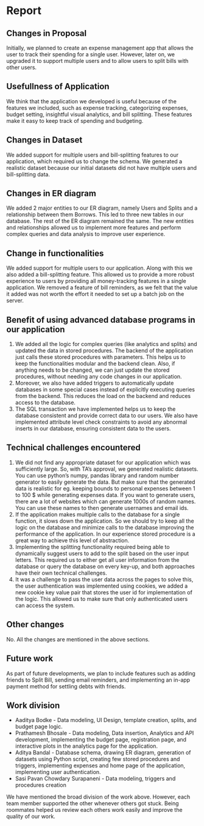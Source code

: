# Report


## Changes in Proposal

Initially, we planned to create an expense management app that allows the user to track their spending for a single user. However, later on, we upgraded it to support
multiple users and to allow users to split bills with other users.


## Usefullness of Application

We think that the application we developed is useful because of the features we included, such as expense tracking, categorizing expenses, budget setting, insightful
visual analytics, and bill splitting. These features make it easy to keep track of spending and budgeting. 


## Changes in Dataset

We added support for multiple users and bill-splitting features to our application, which required us to change the schema. We generated a realistic dataset because our
initial datasets did not have multiple users and bill-splitting data.


## Changes in ER diagram

We added 2 major entities to our ER diagram, namely Users and Splits and a relationship between them Borrows. This led to three new tables in our database. The rest of 
the ER diagram remained the same. The new entities and relationships allowed us to implement more features and perform complex queries and data analysis to improve user experience.


## Change in functionalities

We added support for multiple users to our application. Along with this we also added a bill-splitting feature. This allowed us to provide a more robust experience to users by 
providing all money-tracking features in a single application. We removed a feature of bill reminders, as we felt that the value it added was not worth the effort it needed to set 
up a batch job on the server. 


## Benefit of using advanced database programs in our application

1. We added all the logic for complex queries (like analytics and splits) and updated the data in stored procedures. The backend of the application just calls these stored procedures 
with parameters. This helps us to keep the functionalities modular and the backend clean. Also, if anything needs to be changed, we can just update the stored procedures,
without needing any code changes in our application.
2. Moreover, we also have added triggers to automatically update databases in some special cases instead of explicitly executing queries from the backend. This reduces the load on 
the backend and reduces access to the database.
3. The SQL transaction we have implemented helps us to keep the database consistent and provide correct data to our users.
We also have implemented attribute level check constraints to avoid any abnormal inserts in our database, ensuring consistent data to the users. 


## Technical challenges encountered

1. We did not find any appropriate dataset for our application which was sufficiently large. So, with TA’s approval, we generated realistic datasets. You can use python’s numpy, 
pandas library and random number generator to easily generate the data. But make sure that the generated data is realistic for eg. keeping bounds to personal expenses 
between 1 to 100 $ while generating expenses data. If you want to generate users, there are a lot of websites which can generate 1000s of random names. You can use these names 
to then generate usernames and email ids.
2. If the application makes multiple calls to the database for a single function, it slows down the application. So we should try to keep all the logic on the database and minimize
  calls to the database improving the performance of the application. In our experience stored procedure is a great way to achieve this level of abstraction.
3. Implementing the splitting functionality required being able to dynamically suggest users to add to the split based on the user input letters. This required us to either get all user information from the database or query the database on every key-up, and both approaches have their own technical challenges.
4. It was a challenge to pass the user data across the pages to solve this, the user authentication was implemented using cookies, we added a new cookie key value pair that stores the user id for implementation of the logic. This allowed us to make sure that only authenticated users can access the system.


## Other changes

No. All the changes are mentioned in the above sections.

## Future work

As part of future developments, we plan to include features such as adding friends to Split Bill, sending email reminders, and implementing an in-app payment method for settling 
debts with friends.

## Work division

- Aaditya Bodke  - Data modeling, UI Design, template creation, splits, and budget page logic.
- Prathamesh Bhosale -  Data modeling, Data insertion, Analytics and API development, implementing the budget page, registration page, and interactive plots in the analytics page for the application. 
- Aditya Bandal - Database schema, drawing ER diagram, generation of datasets using Python script, creating few stored procedures and triggers, implementing expenses and home page 
of the application, implementing user authentication.
- Sasi Pavan Chowdary Surapaneni - Data modeling, triggers and procedures creation

We have mentioned the broad division of the work above. However, each team member supported the other whenever others got stuck. Being roommates helped us review each 
others work easily and improve the quality of our work.
